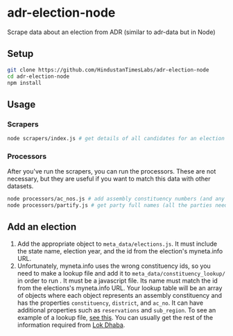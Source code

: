 # adr-election-node
Scrape data about an election from ADR (similar to adr-data but in Node)

## Setup
```bash
git clone https://github.com/HindustanTimesLabs/adr-election-node
cd adr-election-node
npm install
```

## Usage
### Scrapers
```bash
node scrapers/index.js # get details of all candidates for an election
```

### Processors
After you've run the scrapers, you can run the processors. These are not necessary, but they are useful if you want to match this data with other datasets.
```bash
node processors/ac_nos.js # add assembly constituency numbers (and any other properties you like) from a lookup table, which can be found in meta_data/constituency_lookup. see #2 below.
node processors/partify.js # get party full names (all the parties need to be added to party-time first)
```

## Add an election
1. Add the appropriate object to `meta_data/elections.js`. It must include the state name, election year, and the id from the election's myneta.info URL.
2. Unfortunately, myneta.info uses the wrong constituency ids, so you need to make a lookup file and add it to `meta_data/constituency_lookup/` in order to run . It must be a javascript file. Its name must match the id from the elections's myneta.info URL. Your lookup table will be an array of objects where each object represents an assembly constituency and has the properties `constituency`, `district`, and `ac_no`. It can have additional properties such as `reservations` and `sub_region`. To see an example of a lookup file, [see this](https://github.com/HindustanTimesLabs/adr-election-node/blob/master/meta_data/constituency_lookup/HimachalPradesh2017.js). You can usually get the rest of the information required from [Lok Dhaba](http://lokdhaba.ashoka.edu.in/LokDhaba-Shiny/).